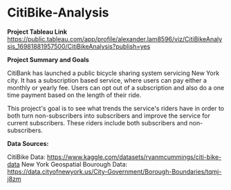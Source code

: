 # CitiBike-Analysis

**Project Tableau Link**
https://public.tableau.com/app/profile/alexander.lam8596/viz/CitiBikeAnalysis_16981881957500/CitiBikeAnalysis?publish=yes

**Project Summary and Goals**

CitiBank has launched a public bicycle sharing system servicing New York city. It has a subscription based service, where users can pay either a monthly or yearly fee. Users can opt out of a subscription and also do a one time payment based on the length of their ride.

This project's goal is to see what trends the service's riders have in order to both turn non-subscribers into subscribers and improve the service for current subscribers. These riders include both subscribers and non-subscribers.

**Data Sources:**

CitiBike Data: https://www.kaggle.com/datasets/ryanmcummings/citi-bike-data
New York Geospatial Bourough Data: https://data.cityofnewyork.us/City-Government/Borough-Boundaries/tqmj-j8zm
